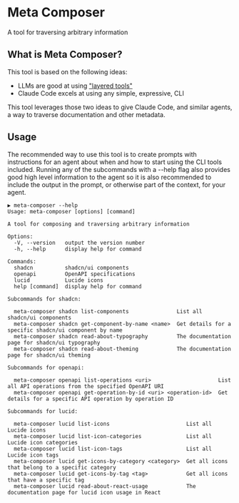 # Meta Composer

A tool for traversing arbitrary information

## What is Meta Composer?

This tool is based on the following ideas:

- LLMs are good at using ["layered tools"](https://engineering.block.xyz/blog/build-mcp-tools-like-ogres-with-layers)
- Claude Code excels at using any simple, expressive, CLI

This tool leverages those two ideas to give Claude Code, and similar agents, a way to traverse documentation and other metadata.

## Usage

The recommended way to use this tool is to create prompts with instructions for an agent about when and how to start using the CLI tools included. Running any of the subcommands with a --help flag also provides good high level information to the agent so it is also recommended to include the output in the prompt, or otherwise part of the context, for your agent.

```
▶ meta-composer --help
Usage: meta-composer [options] [command]

A tool for composing and traversing arbitrary information

Options:
  -V, --version   output the version number
  -h, --help      display help for command

Commands:
  shadcn          shadcn/ui components
  openapi         OpenAPI specifications
  lucid           Lucide icons
  help [command]  display help for command

Subcommands for shadcn:

  meta-composer shadcn list-components               List all shadcn/ui components
  meta-composer shadcn get-component-by-name <name>  Get details for a specific shadcn/ui component by name
  meta-composer shadcn read-about-typography         The documentation page for shadcn/ui typography
  meta-composer shadcn read-about-theming            The documentation page for shadcn/ui theming

Subcommands for openapi:

  meta-composer openapi list-operations <uri>                     List all API operations from the specified OpenAPI URI
  meta-composer openapi get-operation-by-id <uri> <operation-id>  Get details for a specific API operation by operation ID

Subcommands for lucid:

  meta-composer lucid list-icons                        List all Lucide icons
  meta-composer lucid list-icon-categories              List all Lucide icon categories
  meta-composer lucid list-icon-tags                    List all Lucide icon tags
  meta-composer lucid get-icons-by-category <category>  Get all icons that belong to a specific category
  meta-composer lucid get-icons-by-tag <tag>            Get all icons that have a specific tag
  meta-composer lucid read-about-react-usage            The documentation page for lucid icon usage in React
```
